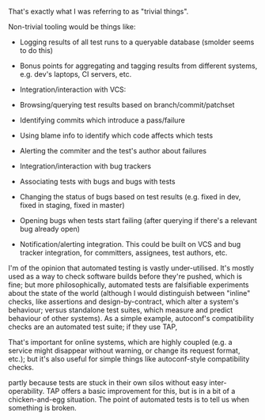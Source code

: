 That's exactly what I was referring to as "trivial things".

Non-trivial tooling would be things like:

 - Logging results of all test runs to a queryable database (smolder seems to do this)

  - Bonus points for aggregating and tagging results from different systems, e.g. dev's laptops, CI servers, etc.

 - Integration/interaction with VCS:

  - Browsing/querying test results based on branch/commit/patchset

  - Identifying commits which introduce a pass/failure

  - Using blame info to identify which code affects which tests

  - Alerting the commiter and the test's author about failures

 - Integration/interaction with bug trackers

  - Associating tests with bugs and bugs with tests

  - Changing the status of bugs based on test results (e.g. fixed in dev, fixed in staging, fixed in master)

  - Opening bugs when tests start failing (after querying if there's a relevant bug already open)

 - Notification/alerting integration. This could be built on VCS and bug tracker integration, for committers, assignees, test authors, etc.

I'm of the opinion that automated testing is vastly under-utilised. It's mostly used as a way to check software builds before they're pushed, which is fine; but more philosophically, automated tests are falsifiable experiments about the state of the world (although I would distinguish between "inline" checks, like assertions and design-by-contract, which alter a system's behaviour; versus standalone test suites, which measure and predict behaviour of other systems). As a simple example, autoconf's compatibility checks are an automated test suite; if they use TAP,

That's important for online systems, which are highly coupled (e.g. a service might disappear without warning, or change its request format, etc.); but it's also useful for simple things like autoconf-style compatibility checks.

partly because tests are stuck in their own silos without easy inter-operability. TAP offers a basic improvement for this, but is in a bit of a chicken-and-egg situation. The point of automated tests is to tell us when something is broken.
